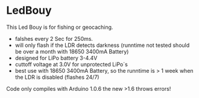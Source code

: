 # LedBouy
This Led Bouy is for fishing or geocaching.
- falshes every 2 Sec for 250ms.
- will only flash if the LDR detects darkness (runntime not tested should be over a month with 18650 3400mA Battery)
- designed for LiPo battery 3-4.4V
- cuttoff voltage at 3.0V for unprotected LiPo´s
- best use with 18650 3400mA Battery, so the runntime is > 1 week when the LDR is disabled (flashes 24/7)

Code only compiles with Arduino 1.0.6 the new >1.6 throws errors!
